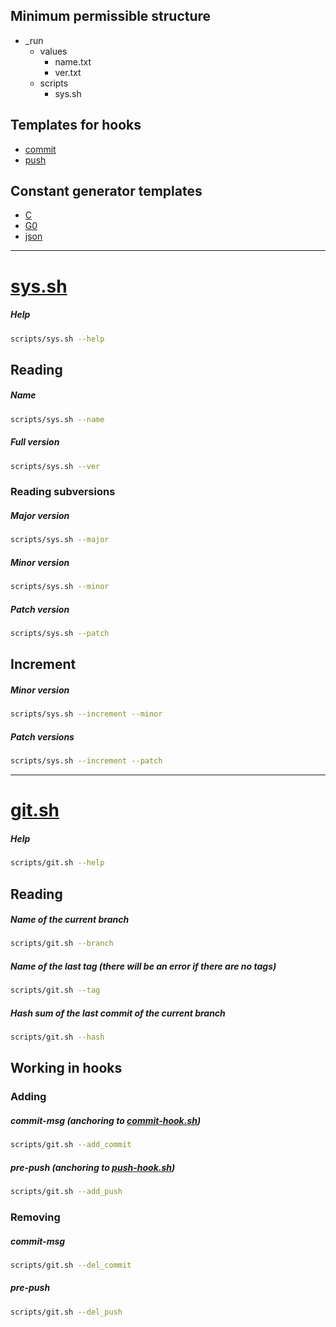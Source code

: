## Minimum permissible structure
 - _run
    - values
        - name.txt
        - ver.txt
    - scripts
        - sys.sh

## Templates for hooks
- [commit](commit-hook.sh)
- [push](push-hook.sh)

## Constant generator templates
- [C](scripts/creator_const_C.sh)
- [G0](scripts/creator_const_Go.sh)
- [json](scripts/creator_const_json.sh)


---

# [sys.sh](scripts/sys.sh)

##### Help
```bash
scripts/sys.sh --help
```

## Reading

##### Name
```bash
scripts/sys.sh --name
```

##### Full version
```bash
scripts/sys.sh --ver
```

### Reading subversions

##### Major version
```bash
scripts/sys.sh --major
```

##### Minor version
```bash
scripts/sys.sh --minor
```

##### Patch version
```bash
scripts/sys.sh --patch
```

## Increment

##### Minor version
```bash
scripts/sys.sh --increment --minor
```

##### Patch versions
```bash
scripts/sys.sh --increment --patch
```

---

# [git.sh](scripts/git.sh)

##### Help
```bash
scripts/git.sh --help
```

## Reading

##### Name of the current branch
```bash
scripts/git.sh --branch
```

##### Name of the last tag (there will be an error if there are no tags)
```bash
scripts/git.sh --tag
```

##### Hash sum of the last commit of the current branch
```bash
scripts/git.sh --hash
```

## Working in hooks

### Adding

##### _commit-msg_ (anchoring to [commit-hook.sh](commit-hook.sh))
```bash
scripts/git.sh --add_commit
```

##### _pre-push_ (anchoring to [push-hook.sh](push-hook.sh))
```bash
scripts/git.sh --add_push
```

### Removing

##### _commit-msg_
```bash
scripts/git.sh --del_commit
```

##### _pre-push_
```bash
scripts/git.sh --del_push
```
